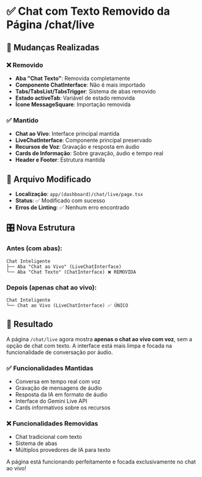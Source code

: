 # ✅ Chat com Texto Removido da Página /chat/live

## 🎯 **Mudanças Realizadas**

### ❌ **Removido**
- **Aba "Chat Texto"**: Removida completamente
- **Componente ChatInterface**: Não é mais importado
- **Tabs/TabsList/TabsTrigger**: Sistema de abas removido
- **Estado activeTab**: Variável de estado removida
- **Ícone MessageSquare**: Importação removida

### ✅ **Mantido**
- **Chat ao Vivo**: Interface principal mantida
- **LiveChatInterface**: Componente principal preservado
- **Recursos de Voz**: Gravação e resposta em áudio
- **Cards de Informação**: Sobre gravação, áudio e tempo real
- **Header e Footer**: Estrutura mantida

## 📁 **Arquivo Modificado**

- **Localização**: `app/(dashboard)/chat/live/page.tsx`
- **Status**: ✅ Modificado com sucesso
- **Erros de Linting**: ✅ Nenhum erro encontrado

## 🎛️ **Nova Estrutura**

### Antes (com abas):
```
Chat Inteligente
├── Aba "Chat ao Vivo" (LiveChatInterface)
└── Aba "Chat Texto" (ChatInterface) ❌ REMOVIDA
```

### Depois (apenas chat ao vivo):
```
Chat Inteligente
└── Chat ao Vivo (LiveChatInterface) ✅ ÚNICO
```

## 🚀 **Resultado**

A página `/chat/live` agora mostra **apenas o chat ao vivo com voz**, sem a opção de chat com texto. A interface está mais limpa e focada na funcionalidade de conversação por áudio.

### ✅ **Funcionalidades Mantidas**
- Conversa em tempo real com voz
- Gravação de mensagens de áudio
- Resposta da IA em formato de áudio
- Interface do Gemini Live API
- Cards informativos sobre os recursos

### ❌ **Funcionalidades Removidas**
- Chat tradicional com texto
- Sistema de abas
- Múltiplos provedores de IA para texto

A página está funcionando perfeitamente e focada exclusivamente no chat ao vivo!
